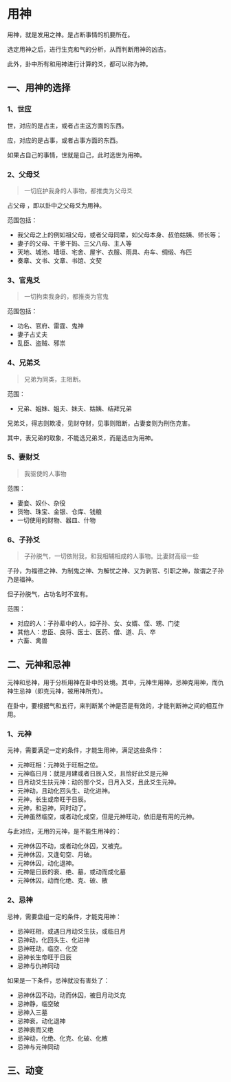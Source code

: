 # 用神

用神，就是发用之神。是占断事情的机要所在。

选定用神之后，进行生克和气的分析，从而判断用神的凶吉。

此外，卦中所有和用神进行计算的爻，都可以称为神。

## 一、用神的选择

### 1、世应

世，对应的是占主，或者占主这方面的东西。

应，对应的是占事，或者占事方面的东西。

如果占自己的事情，世就是自己，此时选世为用神。

### 2、父母爻

> 一切庇护我身的人事物，都推类为父母爻

占⽗母 ，即以卦中之⽗母⽘为⽤神。

范围包括：

- 我父母之上的例如祖父母，或者父母同辈，如父母本身、叔伯姑姨、师长等；
- 妻子的父母、干爹干妈、三父八母、主人等
- 天地、城池、墙垣、宅舍、屋宇、衣服、雨具、舟车、绸缎、布匹
- 奏章、文书、文章、书馆、文契

### 3、官鬼爻

> 一切拘束我身的，都推类为官鬼

范围包括：

- 功名、官府、雷霆、鬼神
- 妻子占丈夫
- 乱臣、盗贼、邪祟

### 4、兄弟爻

> 兄弟为同类，主阻断。

范围：

- 兄弟、姐妹、姐夫、妹夫、姑姨、结拜兄弟

兄弟爻，得志则欺凌，见财夺财，见事则阻断，占妻妾则为刑伤克害。

其中，表兄弟的取象，不能选兄弟爻，而是选`应`为用神。

### 5、妻财爻

> 我驱使的人事物

范围：

- 妻妾、奴仆、杂役
- 货物、珠宝、金银、仓库、钱粮
- 一切使用的财物、器皿、什物

### 6、子孙爻

> 子孙脱气，一切依附我，和我相辅相成的人事物。比妻财高级一些

子孙，为福德之神、为制鬼之神、为解忧之神、又为剥官、引职之神，故谓之子孙乃是福神。

但子孙脱气，占功名时不宜有。

范围：

- 对应的人：子孙辈中的人，如子孙、女、女婿、侄、甥、门徒
- 其他人：忠臣、良将、医士、医药、僧、道、兵、卒
- 六畜、禽兽

## 二、元神和忌神

元神和忌神，用于分析用神在卦中的处境。其中，元神生用神，忌神克用神，而仇神生忌神（即克元神，被用神所克）。

在卦中，要根据气和五行，来判断某个神是否是有效的，才能判断神之间的相互作用。

### 1、元神

元神，需要满足一定的条件，才能生用神，满足这些条件：

- 元神旺相：元神处于旺相之位。
- 元神临日月：就是月建或者日辰入爻，且恰好此爻是元神
- 日月动爻生扶元神：动的那个爻，日月入爻，且此爻生元神。
- 元神动，且动化回头生、动化进神。
- 元神，长生或帝旺于日辰。
- 元神，和忌神，同时动了。
- 元神虽然临空，或者动化成空，但是元神旺动，依旧是有用的元神。

与此对应，无用的元神，是不能生用神的：

- 元神休囚不动，或者动化休囚，又被克。
- 元神休囚，又逢旬空、月破。
- 元神休囚，动化退神。
- 元神是日辰的衰、绝、墓，或动而成化墓
- 元神休囚，动而化绝、克、破、散

### 2、忌神

忌神，需要盘组一定的条件，才能克用神：

- 忌神旺相，或遇日月动爻生扶，或临日月
- 忌神动，化回头生、化进神
- 忌神旺动，临空、化空
- 忌神长生帝旺于日辰
- 忌神与仇神同动

如果是一下条件，忌神就没有害处了：

- 忌神休囚不动，动而休囚，被日月动爻克
- 忌神静，临空破
- 忌神入三墓
- 忌神衰，动化退神
- 忌神衰而又绝
- 忌神动，化绝、化克、化破、化散
- 忌神与元神同动

## 三、动变


